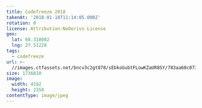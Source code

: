 ```yaml
---
title: Codefreeze 2018
takenAt: '2018-01-18T11:14:05.000Z'
rotation: 0
license: Attribution-NoDerivs License
geo:
  lat: 68.318002
  lng: 27.51228
tags:
  - codefreeze
url: >-
  //images.ctfassets.net/bncv3c2gt878/sEbkoGubtFLowKZaUR8SY/783aa60c07382ce9ca11902b3c863436/codefreeze-2018_39091606594_o
size: 1736810
image:
  width: 4192
  height: 2358
contentType: image/jpeg
---
```


